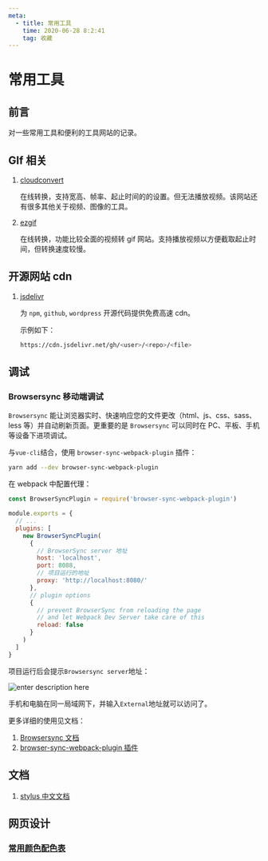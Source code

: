 ```yaml
---
meta:
  - title: 常用工具
    time: 2020-06-28 8:2:41
    tag: 收藏
---
```


# 常用工具

## 前言

对一些常用工具和便利的工具网站的记录。

<!-- more -->

## GIf 相关

1. [cloudconvert](https://cloudconvert.com/mp4-to-gif)

   在线转换，支持宽高、帧率、起止时间的的设置。但无法播放视频。该网站还有很多其他关于视频、图像的工具。

2. [ezgif](https://ezgif.com/video-to-gif)

   在线转换，功能比较全面的视频转 gif 网站。支持播放视频以方便截取起止时间，但转换速度较慢。

## 开源网站 cdn

1. [jsdelivr](http://www.jsdelivr.com)

   为 `npm`, `github`, `wordpress` 开源代码提供免费高速 cdn。

   示例如下：

   ```bash
   https://cdn.jsdelivr.net/gh/<user>/<repo>/<file>
   ```

## 调试

### Browsersync 移动端调试

`Browsersync` 能让浏览器实时、快速响应您的文件更改（html、js、css、sass、less 等）并自动刷新页面。更重要的是 `Browsersync` 可以同时在 PC、平板、手机等设备下进项调试。

与`vue-cli`结合，使用 `browser-sync-webpack-plugin` 插件：

```bash
yarn add --dev browser-sync-webpack-plugin

```

在 webpack 中配置代理：

```js
const BrowserSyncPlugin = require('browser-sync-webpack-plugin')

module.exports = {
  // ...
  plugins: [
    new BrowserSyncPlugin(
      {
        // BrowserSync server 地址
        host: 'localhost',
        port: 8088,
        // 项目运行的地址
        proxy: 'http://localhost:8080/'
      },
      // plugin options
      {
        // prevent BrowserSync from reloading the page
        // and let Webpack Dev Server take care of this
        reload: false
      }
    )
  ]
}
```

项目运行后会提示`Browsersync server`地址：

![enter description here](https://fireli-1256465711.cos.ap-chengdu.myqcloud.com/img/1584062306027.png)

手机和电脑在同一局域网下，并输入`External`地址就可以访问了。

更多详细的使用见文档：

1. [Browsersync 文档](http://www.browsersync.cn/)
2. [browser-sync-webpack-plugin 插件](https://www.npmjs.com/package/browser-sync-webpack-plugin)

## 文档

1. [stylus 中文文档](https://www.zhangxinxu.com/jq/stylus/)

## 网页设计

### [常用颜色配色表](http://tool.c7sky.com/webcolor/)
